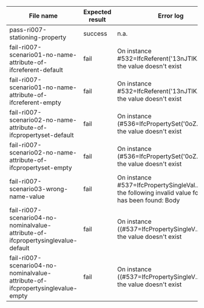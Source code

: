 | File name                                                                         | Expected result | Error log                                                                                                 | Description                                                                                              |
|-----------------------------------------------------------------------------------|-----------------|-----------------------------------------------------------------------------------------------------------|----------------------------------------------------------------------------------------------------------|
| pass-ri007-stationing-property                                                    | success         | n.a.                                                                                                      |                                                                                                          |
| fail-ri007-scenario01-no-name-attribute-of-ifcreferent-default                    | fail            | On instance #532=IfcReferent('13nJTlK...ATION.) the value doesn't exist                                   | A value was expected for Name attribute of #532=IfcReferent(), but $ was found                           |
| fail-ri007-scenario01-no-name-attribute-of-ifcreferent-empty                      | fail            | On instance #532=IfcReferent('13nJTlK...ION.,$) the value doesn't exist                                   | A value was expected for Name attribute of #532=IfcReferent(), but '' was found                          |
| fail-ri007-scenario02-no-name-attribute-of-ifcpropertyset-default                 | fail            | On instance (#536=IfcPropertySet('0oZ...537)),) the value doesn't exist                                   | A value was expected for Name attribute of #536=IfcPropertySet(), but $ was found                        |
| fail-ri007-scenario02-no-name-attribute-of-ifcpropertyset-empty                   | fail            | On instance (#536=IfcPropertySet('0oZ...537)),) the value doesn't exist                                   | A value was expected for Name attribute of #536=IfcPropertySet(), but '' was found                       |
| fail-ri007-scenario03-wrong-name-value                                            | fail            | On instance #537=IfcPropertySingleVal...3.1),$) the following invalid value for Name has been found: Body | The expected IfcPropertySingleValue value was Station.                                                   |
| fail-ri007-scenario04-no-nominalvalue-attribute-of-ifcpropertysinglevalue-default | fail            | On instance ((#537=IfcPropertySingleV...,$),),) the value doesn't exist                                   | A value was expected for NominalValue attribute of #537=IFCPROPERTYSINGLEVALUE(), but $ was found        |
| fail-ri007-scenario04-no-nominalvalue-attribute-of-ifcpropertysinglevalue-empty   | fail            | On instance ((#537=IfcPropertySingleV...,$),),) the value doesn't exist                                   | A value was expected for NominalValue attribute of #537=IFCPROPERTYSINGLEVALUE(), but '' was found       |